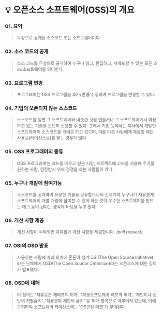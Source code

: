 # 💡 오픈소스 소프트웨어(OSS)의 개요
### 01. 요약
> 무상으로 공개된 소스코드 또는 소프트웨어이다.
 
### 02. 소스 코드의 공개  
> 소스 코드를 무상으로 공개하여 누구나 읽고, 편집하고, 재배포할 수 있는 모든 소스/소프트웨어를 의미한다.

### 03. 프로그램 변경
> 프로그래머는 OSS 프로그램을 추가/변경/수정하여 프로그램을 변경할 수 있다.

### 04. 기업의 오픈되지 않는 소스코드
> 소스코드를 알면 그 소프트웨어와 비슷한 것을 만들거나 그 소프트웨어에서 이용하고 있는 기술을 간단히 전용할 수 있다. 그래서 기업 등에서는 자사에서 개발한 소프트웨어의 소스코드를 극비로 하고 있으며, 이를 다른 사람에게 제공할 때는 사용료(라이선스료)를 받는 경우가 많다.

### 05. OSS 프로그래머의 종류
> OSS 프로그래머는 코드를 배우고 싶은 사람, 프로젝트에 코드를 사용해 주기를 원하는 사람, 인정받기 위해 경쟁을 하는 사람들이 있다.

### 05. 누구나 개발에 참여가능
> 소스코드를 공개하여 유용한 기술을 공유함으로써 전세계의 누구나가 자유롭게 소프트웨어의 개발·개량에 참여할 수 있게 하는 것이 우수한 소프트웨어를 만드는 데 도움이 된다는 생각에 바탕을 두고 있다.

### 06. 개선 사항 제공
> 개선 사항이 수락되면 자유롭게 개선 사항을 제공합니다. _(pull request)_

### 07. OSI의 OSD 발표
> 사용하는 사람에 따라 의미에 혼돈이 생겨 OSI(The Open Source Initiative) 라는 단체에서 OSD(The Open Source Definition)라는 오픈소스에 대한 정의가 발표됐다.

### 08. OSD에 대해
> 이 정의는 '자유로운 재배포의 허가', '파생소프트웨어 배포의 허가', '개인이나 집단의 차별금지', '적용분야 제한의 금지' 등 10개 항목으로 이루어져 있는데, 이에 준거하여 소프트웨어 라이선스에는 'OS인정 마크'가 부여된다.
